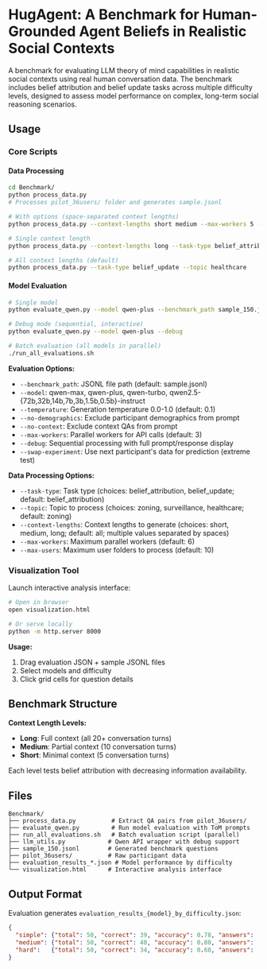 # HugAgent: A Benchmark for Human-Grounded Agent Beliefs in Realistic Social Contexts

A benchmark for evaluating LLM theory of mind capabilities in realistic social contexts using real human conversation data. The benchmark includes belief attribution and belief update tasks across multiple difficulty levels, designed to assess model performance on complex, long-term social reasoning scenarios.

## Usage

### Core Scripts

#### Data Processing
```bash
cd Benchmark/
python process_data.py
# Processes pilot_36users/ folder and generates sample.jsonl

# With options (space-separated context lengths)
python process_data.py --context-lengths short medium --max-workers 5 --max-users 20

# Single context length
python process_data.py --context-lengths long --task-type belief_attribution --topic zoning

# All context lengths (default)
python process_data.py --task-type belief_update --topic healthcare
```

#### Model Evaluation  
```bash
# Single model
python evaluate_qwen.py --model qwen-plus --benchmark_path sample_150.jsonl

# Debug mode (sequential, interactive)
python evaluate_qwen.py --model qwen-plus --debug

# Batch evaluation (all models in parallel)
./run_all_evaluations.sh
```

**Evaluation Options:**
- `--benchmark_path`: JSONL file path (default: sample.jsonl)
- `--model`: qwen-max, qwen-plus, qwen-turbo, qwen2.5-{72b,32b,14b,7b,3b,1.5b,0.5b}-instruct
- `--temperature`: Generation temperature 0.0-1.0 (default: 0.1)
- `--no-demographics`: Exclude participant demographics from prompt
- `--no-context`: Exclude context QAs from prompt  
- `--max-workers`: Parallel workers for API calls (default: 3)
- `--debug`: Sequential processing with full prompt/response display
- `--swap-experiment`: Use next participant's data for prediction (extreme test)

**Data Processing Options:**
- `--task-type`: Task type (choices: belief_attribution, belief_update; default: belief_attribution)
- `--topic`: Topic to process (choices: zoning, surveillance, healthcare; default: zoning)
- `--context-lengths`: Context lengths to generate (choices: short, medium, long; default: all; multiple values separated by spaces)
- `--max-workers`: Maximum parallel workers (default: 6)
- `--max-users`: Maximum user folders to process (default: 10)

### Visualization Tool

Launch interactive analysis interface:
```bash
# Open in browser
open visualization.html

# Or serve locally
python -m http.server 8000
```

**Usage:**
1. Drag evaluation JSON + sample JSONL files
2. Select models and difficulty 
3. Click grid cells for question details

## Benchmark Structure

**Context Length Levels:**
- **Long**: Full context (all 20+ conversation turns)
- **Medium**: Partial context (10 conversation turns)  
- **Short**: Minimal context (5 conversation turns)

Each level tests belief attribution with decreasing information availability.

## Files

```
Benchmark/
├── process_data.py          # Extract QA pairs from pilot_36users/
├── evaluate_qwen.py         # Run model evaluation with ToM prompts
├── run_all_evaluations.sh   # Batch evaluation script (parallel)
├── llm_utils.py            # Qwen API wrapper with debug support
├── sample_150.jsonl        # Generated benchmark questions
├── pilot_36users/          # Raw participant data
├── evaluation_results_*.json # Model performance by difficulty
└── visualization.html      # Interactive analysis interface
```

## Output Format

Evaluation generates `evaluation_results_{model}_by_difficulty.json`:
```json
{
  "simple": {"total": 50, "correct": 39, "accuracy": 0.78, "answers": [...]},
  "medium": {"total": 50, "correct": 40, "accuracy": 0.80, "answers": [...]},
  "hard":   {"total": 50, "correct": 34, "accuracy": 0.68, "answers": [...]}
}
```